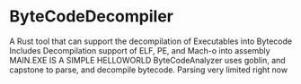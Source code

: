 # ByteCodeDecompiler
A Rust tool that can support the decompilation of Executables into Bytecode
Includes Decompilation support of ELF, PE, and Mach-o into assembly
MAIN.EXE IS A SIMPLE HELLOWORLD ByteCodeAnalyzer uses goblin, and capstone to parse, and decompile bytecode. Parsing very limited right now

